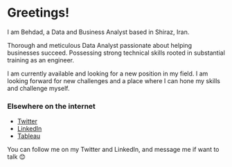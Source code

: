 # Greetings!
I am Behdad, a Data and Business Analyst based in Shiraz, Iran. 

Thorough and meticulous Data Analyst passionate about helping businesses succeed. Possessing strong technical skills rooted in substantial training as an engineer.

I am currently available and looking for a new position in my field. I am looking forward for new challenges and a place where I can hone my skills and challenge myself.


### Elsewhere on the internet

- [Twitter](https://twitter.com/behdad_ka) 
- [LinkedIn](https://linkedin.com/in/behdad-karimi)
- [Tableau](https://public.tableau.com/profile/behdadkarimi#!/)

You can follow me on my Twitter and LinkedIn, and message me if want to talk 😊


